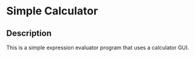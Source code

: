 # Simple Calculator

## Description

This is a simple expression evaluator program that uses a calculator GUI.
